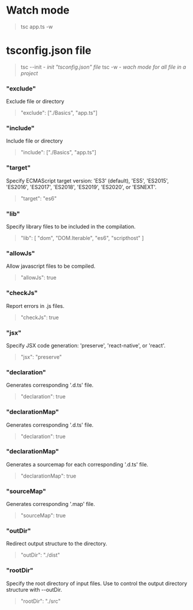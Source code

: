 # Watch mode

> tsc app.ts -w

# tsconfig.json file

> tsc --init - *init "tsconfig.json" file*
> tsc -w - *wach mode for all file in a project*

### "exclude"
Exclude file or directory

> "exclude": ["./Basics", "app.ts"]

### "include"
Include file or directory

> "include": ["./Basics", "app.ts"]

### "target"
Specify ECMAScript target version: 'ES3' (default), 'ES5', 'ES2015', 'ES2016', 'ES2017', 'ES2018', 'ES2019', 'ES2020', or 'ESNEXT'.

> "target": "es6"

### "lib"
Specify library files to be included in the compilation.

> "lib": [ "dom", "DOM.Iterable", "es6", "scripthost" ]


### "allowJs"
Allow javascript files to be compiled.

> "allowJs": true

### "checkJs"
Report errors in .js files.

> "checkJs": true

### "jsx"
Specify JSX code generation: 'preserve', 'react-native', or 'react'.

> "jsx": "preserve"

### "declaration"
Generates corresponding '.d.ts' file.

> "declaration": true

### "declarationMap"
Generates corresponding '.d.ts' file.

> "declaration": true

### "declarationMap"
Generates a sourcemap for each corresponding '.d.ts' file.

> "declarationMap": true

### "sourceMap"
Generates corresponding '.map' file.

> "sourceMap": true

### "outDir"
Redirect output structure to the directory.

> "outDir": "./dist"

### "rootDir"
Specify the root directory of input files. Use to control the output directory structure with --outDir.

> "rootDir": "./src"

